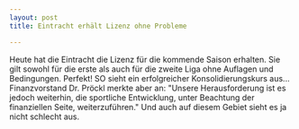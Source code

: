 ```yaml
---
layout: post
title: Eintracht erhält Lizenz ohne Probleme

---
```


Heute hat die Eintracht die Lizenz für die kommende Saison erhalten. Sie gilt sowohl für die erste als auch für die zweite Liga ohne Auflagen und Bedingungen. Perfekt! SO sieht ein erfolgreicher Konsolidierungskurs aus... Finanzvorstand Dr. Pröckl merkte aber an: "Unsere Herausforderung ist es jedoch weiterhin, die sportliche Entwicklung, unter Beachtung der finanziellen Seite, weiterzuführen." Und auch auf diesem Gebiet sieht es ja nicht schlecht aus.


